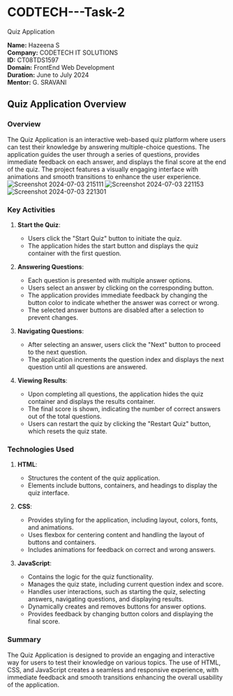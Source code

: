 # CODTECH---Task-2
Quiz Application

**Name:** Hazeena S  
**Company:** CODETECH IT SOLUTIONS  
**ID:** CT08TDS1597  
**Domain:** FrontEnd Web Development  
**Duration:** June to July 2024  
**Mentor:** G. SRAVANI
## Quiz Application Overview

### Overview
The Quiz Application is an interactive web-based quiz platform where users can test their knowledge by answering multiple-choice questions. The application guides the user through a series of questions, provides immediate feedback on each answer, and displays the final score at the end of the quiz. The project features a visually engaging interface with animations and smooth transitions to enhance the user experience.
![Screenshot 2024-07-03 215111](https://github.com/Hazeena2005/CODETECH---Task-2/assets/174039138/2e9ade20-a6e6-4248-b62f-cbd0356ccb86)
![Screenshot 2024-07-03 221153](https://github.com/Hazeena2005/CODETECH---Task-2/assets/174039138/a3eb1e36-843b-491b-b8ff-4db269bd0ef9)
![Screenshot 2024-07-03 221301](https://github.com/Hazeena2005/CODETECH---Task-2/assets/174039138/30b1a1dd-0c3d-473c-8c56-b2ff2a7e52d9)



### Key Activities
1. **Start the Quiz**:
   - Users click the "Start Quiz" button to initiate the quiz.
   - The application hides the start button and displays the quiz container with the first question.

2. **Answering Questions**:
   - Each question is presented with multiple answer options.
   - Users select an answer by clicking on the corresponding button.
   - The application provides immediate feedback by changing the button color to indicate whether the answer was correct or wrong.
   - The selected answer buttons are disabled after a selection to prevent changes.

3. **Navigating Questions**:
   - After selecting an answer, users click the "Next" button to proceed to the next question.
   - The application increments the question index and displays the next question until all questions are answered.

4. **Viewing Results**:
   - Upon completing all questions, the application hides the quiz container and displays the results container.
   - The final score is shown, indicating the number of correct answers out of the total questions.
   - Users can restart the quiz by clicking the "Restart Quiz" button, which resets the quiz state.

### Technologies Used
1. **HTML**:
   - Structures the content of the quiz application.
   - Elements include buttons, containers, and headings to display the quiz interface.

2. **CSS**:
   - Provides styling for the application, including layout, colors, fonts, and animations.
   - Uses flexbox for centering content and handling the layout of buttons and containers.
   - Includes animations for feedback on correct and wrong answers.

3. **JavaScript**:
   - Contains the logic for the quiz functionality.
   - Manages the quiz state, including current question index and score.
   - Handles user interactions, such as starting the quiz, selecting answers, navigating questions, and displaying results.
   - Dynamically creates and removes buttons for answer options.
   - Provides feedback by changing button colors and displaying the final score.

### Summary
The Quiz Application is designed to provide an engaging and interactive way for users to test their knowledge on various topics. The use of HTML, CSS, and JavaScript creates a seamless and responsive experience, with immediate feedback and smooth transitions enhancing the overall usability of the application.

